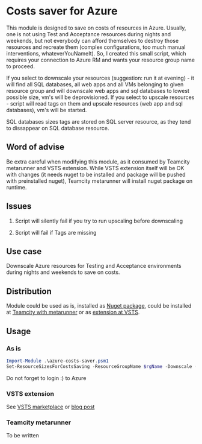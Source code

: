 # Costs saver for Azure

This module is designed to save on costs of resources in Azure. Usually, one is not using Test and Acceptance resources during nights and weekends, but not everybody can afford themselves to destroy those resources and recreate them (complex configurations, too much manual interventions, whateverYouNameIt).
So, I created this small script, which requires your connection to Azure RM and wants your resource group name to proceed.

If you select to downscale your resources (suggestion: run it at evening) - it will find all SQL databases, all web apps and all VMs belonging to given resource group and will downscale web apps and sql databases to lowest possible size, vm's will be deprovisioned. If you select to upscale resources - script will read tags on them and upscale resources (web app and sql databases), vm's will be started.

SQL databases sizes tags are stored on SQL server resource, as they tend to dissappear on SQL database resource.

## Word of advise

Be extra careful when modifying this module, as it consumed by Teamcity metarunner and VSTS extension. While VSTS extension itself will be OK with changes (it needs nuget to be installed and package will be pushed with preinstalled nuget), Teamcity metarunner will install nuget package on runtime.

## Issues

1. Script will silently fail if you try to run upscaling before downscaling

1. Script will fail if Tags are missing

## Use case

Downscale Azure resources for Testing and Acceptance environments during nights and weekends to save on costs.

## Distribution

Module could be used as is, installed as [Nuget package](), could be installed at [Teamcity with metarunner]() or as [extension at VSTS](https://github.com/akuryan/vsts.extensions/tree/master/AzureCostsSaver).

## Usage

### As is

```powershell
Import-Module .\azure-costs-saver.psm1
Set-ResourceSizesForCostsSaving -ResourceGroupName $rgName -Downscale ($true|$false) -executionEnv manual
```

Do not forget to login :) to Azure 

### VSTS extension

See [VSTS marketplace](https://marketplace.visualstudio.com/items?itemName=anton-kuryan.AzureCostsSaver) or [blog post](https://colours.nl/azure-costs-saver)

### Teamcity metarunner

To be written
